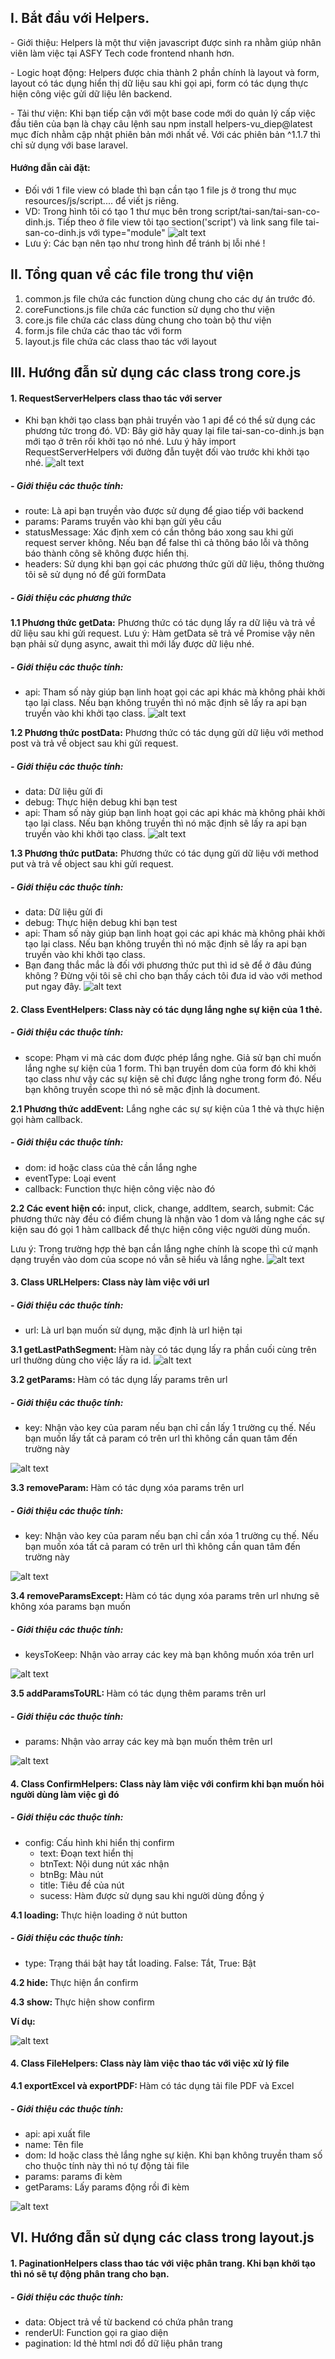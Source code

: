 <h2>I. Bắt đầu với Helpers.</h2>
<p>
    - Giới thiệu: Helpers là một thư viện javascript được sinh ra nhằm giúp nhân viên làm việc tại ASFY Tech code
    frontend
    nhanh hơn.
</p>

<p>
    - Logic hoạt động: Helpers được chia thành 2 phần chính là layout và form, layout có tác dụng hiển thị dữ liệu sau
    khi
    gọi api, form có tác dụng thực hiện công việc gửi dữ liệu lên backend.

</p>
- Tải thư viện: Khi bạn tiếp cận với một base code mới do quản lý cấp việc đầu tiên của bạn là chạy câu lệnh sau npm
install helpers-vu_diep@latest mục đích nhằm cập nhật phiên bản mới nhất về. Với các phiên bản ^1.1.7 thì chỉ sử dụng
với base laravel.

<h4>Hướng đẫn cài đặt:</h4>

- Đối với 1 file view có blade thì bạn cần tạo 1 file js ở trong thư mục resources/js/script.... để viết js riêng.
- VD: Trong hình tôi có tạo 1 thư mục bên trong script/tai-san/tai-san-co-dinh.js. Tiếp theo ở file view tôi tạo
section('script') và link sang file tai-san-co-dinh.js với type="module"
![alt text](assets/images/image.png)
- Lưu ý: Các bạn nên tạo như trong hình để tránh bị lỗi nhé !

<h2>II. Tổng quan về các file trong thư viện</h2>

1. common.js file chứa các function dùng chung cho các dự án trước đó.
2. coreFunctions.js file chứa các function sử dụng cho thư viện
3. core.js file chứa các class dùng chung cho toàn bộ thư viện
4. form.js file chứa các thao tác với form
5. layout.js file chứa các class thao tác với layout

<h2>III. Hướng đẫn sử dụng các class trong core.js</h2>

<h4>1. RequestServerHelpers class thao tác với server</h4>

- Khi bạn khởi tạo class bạn phải truyền vào 1 api để có thể sử dụng các phương tức trong đó.
VD: Bây giờ hãy quay lại file tai-san-co-dinh.js bạn mới tạo ở trên rồi khởi tạo nó nhé. Lưu ý hãy import
RequestServerHelpers với đường đẫn tuyệt đối vào trước khi khởi tạo nhé.
![alt text](assets/images/image-1.png)
<h5>- Giới thiệu các thuộc tính:</h5>

<p>
<ul>
    <li>route: Là api bạn truyền vào được sử dụng để giao tiếp với backend</li>
    <li>params: Params truyền vào khi bạn gửi yêu cầu</li>
    <li>statusMessage: Xác định xem có cần thông báo xong sau khi gửi request server không. Nếu bạn để false thì cả
        thông báo
        lỗi và thông báo thành công sẽ không được hiển thị.</li>
    <li> headers: Sử dụng khi bạn gọi các phương thức gửi dữ liệu, thông thường tôi sẽ sử dụng nó để gửi formData</li>
</ul>
</p>

<h5>- Giới thiệu các phương thức</h5>
<b>1.1 Phương thức getData:</b> Phương thức có tác dụng lấy ra dữ liệu và trả về dữ liệu sau khi gửi request. Lưu ý: Hàm
getData sẽ trả về Promise vậy nên bạn phải sử dụng async, await thì mới lấy được dữ liệu nhé.
<h5>- Giới thiệu các thuộc tính:</h5>

* api: Tham số này giúp bạn linh hoạt gọi các api khác mà không phải khởi tạo lại class. Nếu bạn không truyền thì nó mặc
định sẽ lấy ra api bạn truyền vào khi khởi tạo class.
![alt text](assets/images/image-2.png)

<b>1.2 Phương thức postData:</b> Phương thức có tác dụng gửi dữ liệu với method post và trả về object sau khi gửi request.

<h5>- Giới thiệu các thuộc tính:</h5>

* data: Dữ liệu gửi đi
* debug: Thực hiện debug khi bạn test
* api: Tham số này giúp bạn linh hoạt gọi các api khác mà không phải khởi tạo lại class. Nếu bạn không truyền thì nó mặc
định sẽ lấy ra api bạn truyền vào khi khởi tạo class.
![alt text](assets/images/image-3.png)

<b>1.3 Phương thức putData:</b> Phương thức có tác dụng gửi dữ liệu với method put và trả về object sau khi gửi request.

<h5>- Giới thiệu các thuộc tính:</h5>

* data: Dữ liệu gửi đi
* debug: Thực hiện debug khi bạn test
* api: Tham số này giúp bạn linh hoạt gọi các api khác mà không phải khởi tạo lại class. Nếu bạn không truyền thì nó mặc
định sẽ lấy ra api bạn truyền vào khi khởi tạo class.
* Bạn đang thắc mắc là đối với phương thức put thì id sẽ để ở đâu đúng không ? Đừng vội tôi sẽ chỉ cho bạn thấy cách tôi
đưa id vào với method put ngay đây.
![alt text](assets/images/image-4.png)

<h4>2. Class EventHelpers: Class này có tác dụng lắng nghe sự kiện của 1 thẻ.</h4>

<h5>- Giới thiệu các thuộc tính:</h5>

* scope: Phạm vi mà các dom được phép lắng nghe. Giả sử bạn chỉ muốn lắng nghe sự kiện của 1 form. Thì bạn truyền dom
của form đó khi khởi tạo class như vậy các sự kiện sẽ chỉ được lắng nghe trong form đó. Nếu bạn không truyền scope thì
nó sẽ mặc định là document.

<b>2.1 Phương thức addEvent:</b> Lắng nghe các sự sự kiện của 1 thẻ và thực hiện gọi hàm callback.

<h5>- Giới thiệu các thuộc tính:</h5>

* dom: id hoặc class của thẻ cần lắng nghe
* eventType: Loại event
* callback: Function thực hiện công việc nào đó

<b>2.2 Các event hiện có:</b> input, click, change, addItem, search, submit: Các phương thức này đều có điểm chung là nhận vào
1 dom và lắng nghe các sự kiện sau đó gọi 1 hàm callback để thực hiện công việc người dùng muốn.

Lưu ý: Trong trường hợp thẻ bạn cần lắng nghe chính là scope thì cứ mạnh dạng truyền vào dom của
scope nó vẫn sẽ hiểu và lắng nghe.
![alt text](assets/images/image-5.png)

<h4>3. Class URLHelpers: Class này làm việc với url</h4>

<h5>- Giới thiệu các thuộc tính:</h5>

* url: Là url bạn muốn sử dụng, mặc định là url hiện tại

<b>3.1 getLastPathSegment: </b> <span>Hàm này có tác dụng lấy ra phần cuối cùng trên url thường dùng cho việc lấy ra id.
    ![alt text](assets/images/image-6.png)
</span>

<b>3.2 getParams: </b> <span>Hàm có tác dụng lấy params trên url</span>
<h5>- Giới thiệu các thuộc tính:</h5>
<ul>
    <li>key: Nhận vào key của param nếu bạn chỉ cần lấy 1 trường cụ thế. Nếu bạn muốn lấy tất cả param có trên url thì không cần quan tâm đến trường này</li>
</ul>

![alt text](assets/images/image-7.png)

<b>3.3 removeParam: </b> <span>Hàm có tác dụng xóa params trên url</span>
<h5>- Giới thiệu các thuộc tính:</h5>
<ul>
    <li>key: Nhận vào key của param nếu bạn chỉ cần xóa 1 trường cụ thế. Nếu bạn muốn xóa tất cả param có trên url thì không cần quan tâm đến trường này</li>
</ul>

![alt text](assets/images/image-8.png)

<b>3.4 removeParamsExcept: </b> <span>Hàm có tác dụng xóa params trên url nhưng sẽ không xóa params bạn muốn</span>
<h5>- Giới thiệu các thuộc tính:</h5>
<ul>
    <li>keysToKeep: Nhận vào array các key mà bạn không muốn xóa trên url</li>
</ul>

![alt text](assets/images/image-9.png)

<b>3.5 addParamsToURL: </b> <span>Hàm có tác dụng thêm params trên url </span>
<h5>- Giới thiệu các thuộc tính:</h5>
<ul>
    <li>params: Nhận vào array các key mà bạn muốn thêm trên url</li>
</ul>

![alt text](assets/images/image-10.png)


<h4>4. Class ConfirmHelpers: Class này làm việc với confirm khi bạn muốn hỏi người dùng làm việc gì đó</h4>

<h5>- Giới thiệu các thuộc tính:</h5>
<ul>
    <li>
        config: Cấu hình khi hiển thị confirm
        <ul>
            <li>text: Đoạn text hiển thị</li>
            <li>btnText: Nội dung nút xác nhận</li>
            <li>btnBg: Màu nút</li>
            <li>title: Tiêu đề của nút</li>
            <li>sucess: Hàm được sử dụng sau khi người dùng đồng ý</li>
        </ul>
    </li>
</ul>

<b>4.1 loading: </b> <span>Thực hiện loading ở nút button </span>
<h5>- Giới thiệu các thuộc tính:</h5>
<ul>
    <li>type: Trạng thái bật hay tắt loading. False: Tắt, True: Bật</li>
</ul>
<p><b>4.2 hide: </b> <span>Thực hiện ẩn confirm </span></p>
<p><b>4.3 show: </b> <span>Thực hiện show confirm </span></p>
<b>Ví dụ: </b>

![alt text](assets/images/image-11.png)

<h4>4. Class FileHelpers: Class này làm việc thao tác với việc xử lý file</h4>
<b>4.1 exportExcel và exportPDF: </b> <span>Hàm có tác dụng tải file PDF và Excel </span>
<h5>- Giới thiệu các thuộc tính:</h5>
<ul>
    <li>api: api xuất file</li>
    <li>name: Tên file</li>
    <li>dom: Id hoặc class thẻ lắng nghe sự kiện. Khi bạn không truyền tham số cho thuộc tính này thì nó tự động tải file</li>
    <li>params: params đi kèm</li>
    <li>getParams: Lấy params động rồi đi kèm</li>
</ul>

![alt text](assets/images/image-12.png)

<h2>VI. Hướng đẫn sử dụng các class trong layout.js</h2>
<h4>1. PaginationHelpers class thao tác với việc phân trang. Khi bạn khởi tạo thì nó sẽ tự động phân trang cho bạn.</h4>
<h5>- Giới thiệu các thuộc tính:</h5>

<ul>
    <li>data: Object trả về từ backend có chứa phân trang</li>
    <li>renderUI: Function gọi ra giao diện</li>
    <li>pagination: Id thẻ html nơi đổ dữ liệu phân trang</li>
</ul>
